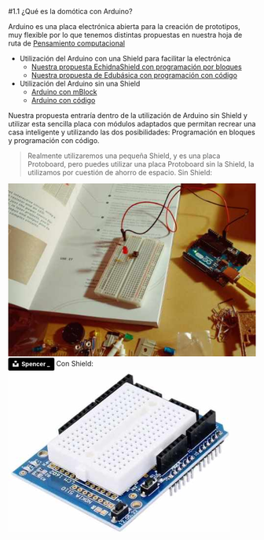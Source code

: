 #1.1 ¿Qué es la domótica con Arduino?

Arduino es una placa electrónica abierta para la creación de prototipos, muy flexible por lo que tenemos distintas propuestas en nuestra hoja de ruta de [Pensamiento computacional](/chapter1.md)

* Utilización del Arduino con una Shield para facilitar la electrónica
    * [Nuestra propuesta EchidnaShield con programación por bloques](https://catedu.gitbooks.io/programa-arduino-con-echidna/content/)
    * [Nuestra propuesta de Edubásica con programación con código](https://catedu.gitbooks.io/programa-arduino-mediante-codigo/content/)
* Utilización del Arduino sin una Shield
    * [Arduino con mBlock](https://catedu.gitbooks.io/ensena-pensamiento-computacional-con-arduino/content/)
    * [Arduino con código](https://catedu.gitbooks.io/programa-arduino-mediante-codigo/content/)
    
Nuestra propuesta entraría dentro de la utilización de Arduino sin Shield y utilizar esta sencilla placa con módulos adaptados que permitan recrear una casa inteligente y utilizando las dos posibilidades: Programación en bloques y programación con código.

>Realmente utilizaremos una pequeña Shield, y es una placa Protoboard, pero puedes utilizar una placa Protoboard sin la Shield, la utilizamos por cuestión de ahorro de espacio.
Sin Shield:

![](/assets/sinshield.jpg)
<a style="background-color:black;color:white;text-decoration:none;padding:4px 6px;font-family:-apple-system, BlinkMacSystemFont, &quot;San Francisco&quot;, &quot;Helvetica Neue&quot;, Helvetica, Ubuntu, Roboto, Noto, &quot;Segoe UI&quot;, Arial, sans-serif;font-size:12px;font-weight:bold;line-height:1.2;display:inline-block;border-radius:3px" href="https://unsplash.com/@spen?utm_medium=referral&amp;utm_campaign=photographer-credit&amp;utm_content=creditBadge" target="_blank" rel="noopener noreferrer" title="Download free do whatever you want high-resolution photos from Spencer _"><span style="display:inline-block;padding:2px 3px"><svg xmlns="http://www.w3.org/2000/svg" style="height:12px;width:auto;position:relative;vertical-align:middle;top:-2px;fill:white" viewBox="0 0 32 32"><title>unsplash-logo</title><path d="M10 9V0h12v9H10zm12 5h10v18H0V14h10v9h12v-9z"></path></svg></span><span style="display:inline-block;padding:2px 3px">Spencer _</span></a>
Con Shield:
![](/assets/conshield.jpg)




